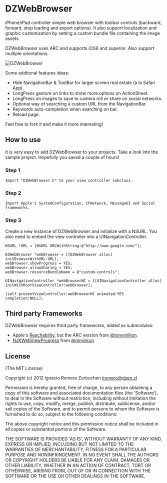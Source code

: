 # DZWebBrowser

iPhone/iPad controller simple web browser with toolbar controls (backward, forward, stop loading and export options).
It also support localization and graphic customization by setting a custom bundle file containing the image assets.

DZWebBrowser uses ARC and supports iOS6 and superior.
Also support multiple orientations.

![DZWebBrowser](https://dl.dropboxusercontent.com/u/2452151/Permalink/DZWebBrowser.png)

Some additonal features ideas:
- Hide NavigationBar & ToolBar for larger screen real estate (à la Safari App).
- LongPress gesture on links to show more options on ActionSheet.
- LongPress on images to save to camera roll or share on social networks.
- Optional way of searching a custom URL from the NavigationBar.
- Keywords auto-completion when searching on bar.
- Reload page.

Feel free to fork it and make it more interesting!


## How to use
It is very easy to add DZWebBrowser to your projects. Take a look into the sample project.
Hopefully you saved a couple of hours!

### Step 1
```
Import "DZWebBrowser.h" to your view controller subclass.
```

### Step 2
```
Import Apple's SystemConfiguration, CFNetwork, MessageUI and Social frameworks.
```

### Step 3
Create a new instance of DZWebBrowser and initialize with a NSURL.
You also need to embed the view controller into a UINavigationController.
```
NSURL *URL = [NSURL URLWithString:@"http://www.google.com/"];

DZWebBrowser *webBrowser = [[DZWebBrowser alloc] initBrowserWithURL:URL];
webBrowser.showProgress = YES;
webBrowser.allowSharing = YES;
webBrowser.resourceBundleName = @"custom-controls";

UINavigationController *webBrowserNC = [[UINavigationController alloc] initWithRootViewController:webBrowser];

[self presentViewController:webBrowserNC animated:YES completion:NULL];
```

## Third party Frameworks

DZWebBrowser requires third party frameworks, added as submodules:
- Apple's [Reachability](https://github.com/tonymillion/Reachability), but the ARC version from [@tonymillion](https://github.com/tonymillionn).
- [NJKWebViewProgress](https://github.com/ninjinkun/NJKWebViewProgress) from [@ninjinkun](https://github.com/ninjinkun).

## License
(The MIT License)

Copyright (c) 2012 Ignacio Romero Zurbuchen <iromero@dzen.cl>

Permission is hereby granted, free of charge, to any person obtaining a copy of this software and associated documentation files (the 'Software'), to deal in the Software without restriction, including without limitation the rights to use, copy, modify, merge, publish, distribute, sublicense, and/or sell copies of the Software, and to permit persons to whom the Software is furnished to do so, subject to the following conditions:

The above copyright notice and this permission notice shall be included in all copies or substantial portions of the Software.

THE SOFTWARE IS PROVIDED 'AS IS', WITHOUT WARRANTY OF ANY KIND, EXPRESS OR IMPLIED, INCLUDING BUT NOT LIMITED TO THE WARRANTIES OF MERCHANTABILITY, FITNESS FOR A PARTICULAR PURPOSE AND NONINFRINGEMENT. IN NO EVENT SHALL THE AUTHORS OR COPYRIGHT HOLDERS BE LIABLE FOR ANY CLAIM, DAMAGES OR OTHER LIABILITY, WHETHER IN AN ACTION OF CONTRACT, TORT OR OTHERWISE, ARISING FROM, OUT OF OR IN CONNECTION WITH THE SOFTWARE OR THE USE OR OTHER DEALINGS IN THE SOFTWARE.
